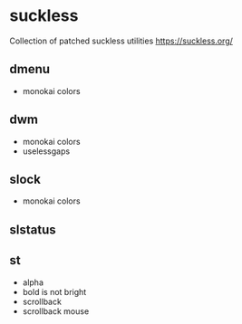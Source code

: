 # suckless
Collection of patched suckless utilities https://suckless.org/

## dmenu
* monokai colors

## dwm
* monokai colors
* uselessgaps

## slock
* monokai colors

## slstatus

## st
* alpha
* bold is not bright
* scrollback
* scrollback mouse
